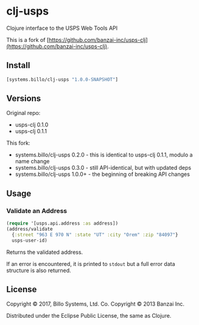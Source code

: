 # clj-usps

Clojure interface to the USPS Web Tools API


This is a fork of
[https://github.com/banzai-inc/usps-clj](https://github.com/banzai-inc/usps-clj).


## Install

``` clojure
[systems.billo/clj-usps "1.0.0-SNAPSHOT"]
```


## Versions

Original repo:
* usps-clj 0.1.0
* usps-clj 0.1.1

This fork:
* systems.billo/clj-usps 0.2.0 - this is identical to usps-clj 0.1.1,
  modulo a name change
* systems.billo/clj-usps 0.3.0 - still API-identical, but with updated deps
* systems.billo/clj-usps 1.0.0+ - the beginning of breaking API changes


## Usage


### Validate an Address

``` clojure
(require '[usps.api.address :as address])
(address/validate
  {:street "963 E 970 N" :state "UT" :city "Orem" :zip "84097"}
  usps-user-id)
```

Returns the validated address.

If an error is encountered, it is printed to `stdout` but a full error data
structure is also returned.


## License

Copyright © 2017, Billo Systems, Ltd. Co.
Copyright © 2013 Banzai Inc.

Distributed under the Eclipse Public License, the same as Clojure.
